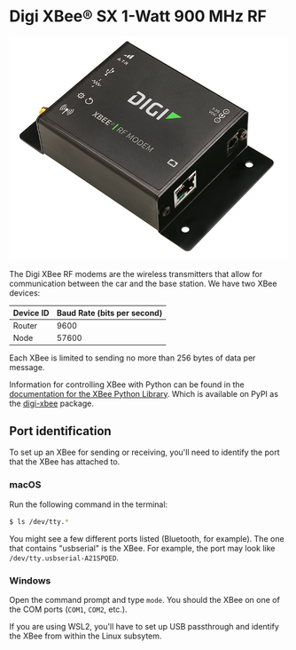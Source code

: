 # Digi XBee® SX 1-Watt 900 MHz RF

![Xbee Wireless Transmitter](../images/xbee.jpg)

The Digi XBee RF modems are the wireless transmitters that allow for
communication between the car and the base station. We have two XBee
devices:

| Device ID | Baud Rate (bits per second) |
| --------- | --------------------------- |
| Router    | 9600                        |
| Node      | 57600                       |


Each XBee is limited to sending no more than 256 bytes of data per message.

Information for controlling XBee with Python can be found in the
[documentation for the XBee Python Library](https://xbplib.readthedocs.io/en/latest/).
Which is available on PyPI as the [digi-xbee](https://pypi.org/project/digi-xbee/)
package.

## Port identification

To set up an XBee for sending or receiving, you'll need to identify the port that
the XBee has attached to.

### macOS
Run the following command in the terminal:

```bash
$ ls /dev/tty.*
```

You might see a few different ports listed (Bluetooth, for example). The one that
contains "usbserial" is the XBee. For example, the port may look like `/dev/tty.usbserial-A21SPQED`.

### Windows
Open the command prompt and type `mode`. You should the XBee on one of the COM ports (`COM1`, `COM2`, etc.).

If you are using WSL2, you'll have to set up USB passthrough and identify the XBee from within the Linux
subsytem.
